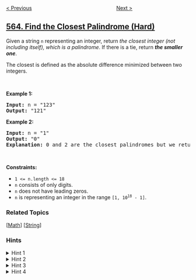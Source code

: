 <!--|This file generated by command(leetcode description); DO NOT EDIT.    |-->
<!--+----------------------------------------------------------------------+-->
<!--|@author    openset <openset.wang@gmail.com>                           |-->
<!--|@link      https://github.com/openset                                 |-->
<!--|@home      https://github.com/openset/leetcode                        |-->
<!--+----------------------------------------------------------------------+-->

[< Previous](../binary-tree-tilt "Binary Tree Tilt")
　　　　　　　　　　　　　　　　
[Next >](../array-nesting "Array Nesting")

## [564. Find the Closest Palindrome (Hard)](https://leetcode.com/problems/find-the-closest-palindrome "寻找最近的回文数")

<p>Given a string <code>n</code> representing an integer, return <em>the closest integer (not including itself), which is a palindrome</em>. If there is a tie, return <em><strong>the smaller one</strong></em>.</p>

<p>The closest is defined as the absolute difference minimized between two integers.</p>

<p>&nbsp;</p>
<p><strong>Example 1:</strong></p>

<pre>
<strong>Input:</strong> n = &quot;123&quot;
<strong>Output:</strong> &quot;121&quot;
</pre>

<p><strong>Example 2:</strong></p>

<pre>
<strong>Input:</strong> n = &quot;1&quot;
<strong>Output:</strong> &quot;0&quot;
<strong>Explanation:</strong> 0 and 2 are the closest palindromes but we return the smallest which is 0.
</pre>

<p>&nbsp;</p>
<p><strong>Constraints:</strong></p>

<ul>
	<li><code>1 &lt;= n.length &lt;= 18</code></li>
	<li><code>n</code> consists of only digits.</li>
	<li><code>n</code> does not have leading zeros.</li>
	<li><code>n</code> is representing an integer in the range <code>[1, 10<sup>18</sup> - 1]</code>.</li>
</ul>

### Related Topics
  [[Math](../../tag/math/README.md)]
  [[String](../../tag/string/README.md)]

### Hints
<details>
<summary>Hint 1</summary>
Will brute force work for this problem? Think of something else.
</details>

<details>
<summary>Hint 2</summary>
Take some examples like 1234, 999,1000, etc and check their closest palindromes. How many different cases are possible?
</details>

<details>
<summary>Hint 3</summary>
Do we have to consider only left half or right half of the string or both?
</details>

<details>
<summary>Hint 4</summary>
Try to find the closest palindrome of these numbers- 12932, 99800, 12120. Did you observe something?
</details>
